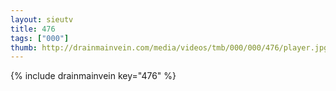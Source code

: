 ```yaml
--- 
layout: sieutv
title: 476
tags: ["000"]
thumb: http://drainmainvein.com/media/videos/tmb/000/000/476/player.jpg
---
```

{% include drainmainvein key="476" %} 
